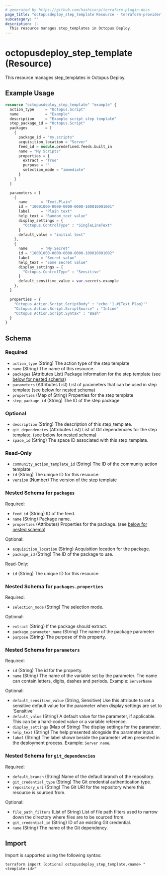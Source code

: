 ```yaml
---
# generated by https://github.com/hashicorp/terraform-plugin-docs
page_title: "octopusdeploy_step_template Resource - terraform-provider-octopusdeploy"
subcategory: ""
description: |-
  This resource manages step_templates in Octopus Deploy.
---
```


# octopusdeploy_step_template (Resource)

This resource manages step_templates in Octopus Deploy.

## Example Usage

```terraform
resource "octopusdeploy_step_template" "example" {
  action_type     = "Octopus.Script"
  name            = "Example"
  description     = "Example script step template"
  step_package_id = "Octopus.Script"
  packages        = [
    {
      package_id = "my.scripts"
      acquisition_location = "Server"
      feed_id = module.predefined.feeds.built_in
      name = "My Scripts"
      properties = {
        extract = "True"
        purpose = ""
        selection_mode = "immediate"
      }
    }
  ]

  parameters = [
    {
      name      = "Text.Plain"
      id = "10001000-0000-0000-0000-100010001001"
      label     = "Plain text"
      help_text = "Random text value"
      display_settings = {
        "Octopus.ControlType" : "SingleLineText"
      }
      default_value = "initial text"
    },
    {
      name      = "My.Secret"
      id = "10001000-0000-0000-0000-100010001002"
      label     = "Secret value"
      help_text = "Some secret value"
      display_settings = {
        "Octopus.ControlType" : "Sensitive"
      }
      default_sensitive_value = var.secrets.example
    },
  ]

  properties = {
    "Octopus.Action.Script.ScriptBody" : "echo '1.#{Text.Plan}'"
    "Octopus.Action.Script.ScriptSource" : "Inline"
    "Octopus.Action.Script.Syntax" : "Bash"
  }
}
```

<!-- schema generated by tfplugindocs -->
## Schema

### Required

- `action_type` (String) The action type of the step template
- `name` (String) The name of this resource.
- `packages` (Attributes List) Package information for the step template (see [below for nested schema](#nestedatt--packages))
- `parameters` (Attributes List) List of parameters that can be used in step template (see [below for nested schema](#nestedatt--parameters))
- `properties` (Map of String) Properties for the step template
- `step_package_id` (String) The ID of the step package

### Optional

- `description` (String) The description of this step_template.
- `git_dependencies` (Attributes List) List of Git dependencies for the step template. (see [below for nested schema](#nestedatt--git_dependencies))
- `space_id` (String) The space ID associated with this step_template.

### Read-Only

- `community_action_template_id` (String) The ID of the community action template
- `id` (String) The unique ID for this resource.
- `version` (Number) The version of the step template

<a id="nestedatt--packages"></a>
### Nested Schema for `packages`

Required:

- `feed_id` (String) ID of the feed.
- `name` (String) Package name.
- `properties` (Attributes) Properties for the package. (see [below for nested schema](#nestedatt--packages--properties))

Optional:

- `acquisition_location` (String) Acquisition location for the package.
- `package_id` (String) The ID of the package to use.

Read-Only:

- `id` (String) The unique ID for this resource.

<a id="nestedatt--packages--properties"></a>
### Nested Schema for `packages.properties`

Required:

- `selection_mode` (String) The selection mode.

Optional:

- `extract` (String) If the package should extract.
- `package_parameter_name` (String) The name of the package parameter
- `purpose` (String) The purpose of this property.



<a id="nestedatt--parameters"></a>
### Nested Schema for `parameters`

Required:

- `id` (String) The id for the property.
- `name` (String) The name of the variable set by the parameter. The name can contain letters, digits, dashes and periods. Example: `ServerName`

Optional:

- `default_sensitive_value` (String, Sensitive) Use this attribute to set a sensitive default value for the parameter when display settings are set to 'Sensitive'
- `default_value` (String) A default value for the parameter, if applicable. This can be a hard-coded value or a variable reference.
- `display_settings` (Map of String) The display settings for the parameter.
- `help_text` (String) The help presented alongside the parameter input.
- `label` (String) The label shown beside the parameter when presented in the deployment process. Example: `Server name`.


<a id="nestedatt--git_dependencies"></a>
### Nested Schema for `git_dependencies`

Required:

- `default_branch` (String) Name of the default branch of the repository.
- `git_credential_type` (String) The Git credential authentication type.
- `repository_uri` (String) The Git URI for the repository where this resource is sourced from.

Optional:

- `file_path_filters` (List of String) List of file path filters used to narrow down the directory where files are to be sourced from.
- `git_credential_id` (String) ID of an existing Git credential.
- `name` (String) The name of the Git dependency.

## Import

Import is supported using the following syntax:

```shell
terraform import [options] octopusdeploy_step_template.<name> "<template-id>"
```
